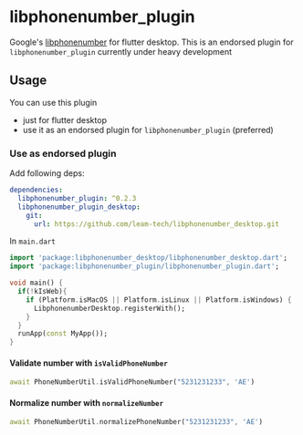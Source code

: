 # libphonenumber_plugin

Google's [libphonenumber](https://github.com/google/libphonenumber) for flutter desktop. This is an endorsed plugin for `libphonenumber_plugin`  currently under heavy development

## Usage

You can use this plugin 
- just for flutter desktop
- use it as an endorsed plugin for `libphonenumber_plugin` (preferred)

### Use as endorsed plugin

Add following deps:
```yml
dependencies:
  libphonenumber_plugin: ^0.2.3
  libphonenumber_plugin_desktop:
    git:
      url: https://github.com/leam-tech/libphonenumber_desktop.git
```

In `main.dart`

```dart
import 'package:libphonenumber_desktop/libphonenumber_desktop.dart';
import 'package:libphonenumber_plugin/libphonenumber_plugin.dart';

void main() {
  if(!kIsWeb){
    if (Platform.isMacOS || Platform.isLinux || Platform.isWindows) {
      LibphonenumberDesktop.registerWith();
    }
  }
  runApp(const MyApp());
}
```

#### Validate number with `isValidPhoneNumber`

```dart
await PhoneNumberUtil.isValidPhoneNumber("5231231233", 'AE')
```
#### Normalize number with `normalizeNumber`

```dart
await PhoneNumberUtil.normalizePhoneNumber("5231231233", 'AE')
```
